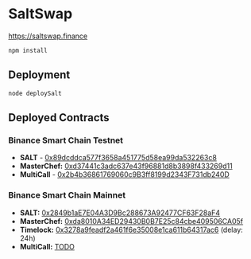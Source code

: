 # SaltSwap

https://saltswap.finance

```
npm install
```

## Deployment

```
node deploySalt
```

## Deployed Contracts

### Binance Smart Chain Testnet

- **SALT** - [0x89dcddca577f3658a451775d58ea99da532263c8](https://testnet.bscscan.com/address/0x89dcddca577f3658a451775d58ea99da532263c8)
- **MasterChef:** [0xd37441c3adc637e43f96881d8b3898f433269d11](https://bscscan.com/address/0xd37441c3adc637e43f96881d8b3898f433269d11)
- **MultiCall** - [0x2b4b36861769060c9B3ff8199d2343F731db240D](https://testnet.bscscan.com/address/0x2b4b36861769060c9B3ff8199d2343F731db240D)

### Binance Smart Chain Mainnet

- **SALT:** [0x2849b1aE7E04A3D9Bc288673A92477CF63F28aF4](https://bscscan.com/address/0x2849b1aE7E04A3D9Bc288673A92477CF63F28aF4)
- **MasterChef:** [0xda8010A34ED29430B0B7E25c84cbe409506CA05f](https://bscscan.com/address/0xda8010A34ED29430B0B7E25c84cbe409506CA05f)
- **Timelock:** [0x3278a9feadf2a461f6e35008e1ca611b64317ac6](https://www.bscscan.com/address/0x3278a9feadf2a461f6e35008e1ca611b64317ac6) (delay: 24h)
- **MultiCall:** [TODO](https://bscscan.com/address/TODO)

